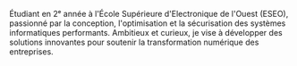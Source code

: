 Étudiant en 2ᵉ année à l'École Supérieure d'Electronique de l'Ouest (ESEO), passionné par la conception, l'optimisation et la sécurisation des systèmes informatiques performants. Ambitieux et curieux, je vise à développer des solutions innovantes pour soutenir la transformation numérique des entreprises.
